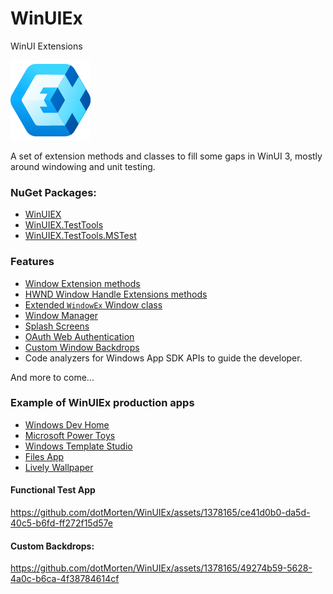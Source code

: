 # WinUIEx
 WinUI Extensions
 
![image](https://github.com/dotMorten/WinUIEx/raw/main/src/logo.png)

A set of extension methods and classes to fill some gaps in WinUI 3, mostly around windowing and unit testing.

### NuGet Packages:
  - [WinUIEX](https://www.nuget.org/packages/WinUIEx/)
  - [WinUIEX.TestTools](https://www.nuget.org/packages/WinUIEx.TestTools/)
  - [WinUIEX.TestTools.MSTest](https://www.nuget.org/packages/WinUIEx.TestTools.MSTest/)

### Features

  - [Window Extension methods](https://dotmorten.github.io/WinUIEx/concepts/WindowExtensions.html)
  - [HWND Window Handle Extensions methods](https://dotmorten.github.io/WinUIEx/concepts/HwndExtensions.html)
  - [Extended `WindowEx` Window class](https://dotmorten.github.io/WinUIEx/concepts/WindowEx.html)
  - [Window Manager](https://dotmorten.github.io/WinUIEx/concepts/WindowManager.html)
  - [Splash Screens](https://dotmorten.github.io/WinUIEx/concepts/Splashscreen.html)
  - [OAuth Web Authentication](https://dotmorten.github.io/WinUIEx/concepts/WebAuthenticator.html)
  - [Custom Window Backdrops](https://dotmorten.github.io/WinUIEx/concepts/CustomBackdrops.html)
  - Code analyzers for Windows App SDK APIs to guide the developer.


And more to come...

### Example of WinUIEx production apps

 - [Windows Dev Home](https://github.com/microsoft/devhome)
 - [Microsoft Power Toys](https://github.com/microsoft/PowerToys)
 - [Windows Template Studio](https://marketplace.visualstudio.com/items?itemName=WASTeamAccount.WindowsTemplateStudio)
 - [Files App](https://github.com/files-community/Files)
 - [Lively Wallpaper](https://github.com/rocksdanister/lively)


#### Functional Test App
https://github.com/dotMorten/WinUIEx/assets/1378165/ce41d0b0-da5d-40c5-b6fd-ff272f15d57e

#### Custom Backdrops:
https://github.com/dotMorten/WinUIEx/assets/1378165/49274b59-5628-4a0c-b6ca-4f38784614cf
